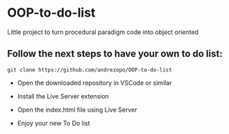 # OOP-to-do-list
Little project to turn procedural paradigm code into object oriented

## Follow the next steps to have your own to do list:

```
git clone https://github.com/andrezopo/OOP-to-do-list
```

- Open the downloaded repository in VSCode or similar

- Install the Live Server extension

- Open the index.html file using Live Server

- Enjoy your new To Do list

